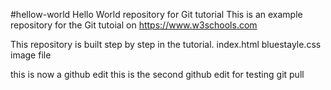 #hellow-world
Hello World repository for Git tutorial
This is an example repository for the Git tutoial on https://www.w3schools.com

This repository is built step by step in the tutorial.
index.html bluestayle.css image file

this is now a github edit 
this is the second github edit for testing git pull 

